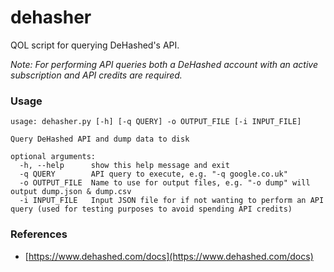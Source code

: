 # dehasher

QOL script for querying DeHashed's API.

_Note: For performing API queries both a DeHashed account with an active subscription and API credits are required._ 


### Usage

```
usage: dehasher.py [-h] [-q QUERY] -o OUTPUT_FILE [-i INPUT_FILE]

Query DeHashed API and dump data to disk

optional arguments:
  -h, --help      show this help message and exit
  -q QUERY        API query to execute, e.g. "-q google.co.uk"
  -o OUTPUT_FILE  Name to use for output files, e.g. "-o dump" will output dump.json & dump.csv
  -i INPUT_FILE   Input JSON file for if not wanting to perform an API query (used for testing purposes to avoid spending API credits)
```

### References
- [https://www.dehashed.com/docs](https://www.dehashed.com/docs)